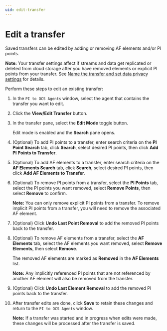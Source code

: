 ```yaml
---
uid: edit-transfer
---
```


# Edit a transfer

Saved transfers can be edited by adding or removing AF elements and/or PI points.

**Note:** Your transfer settings affect if streams and data get replicated or deleted from cloud storage after you have removed elements or explicit PI points from your transfer. See [Name the transfer and set data privacy settings](xref:transfer-data) for details.

<!-- VTT: Add note about how the Opt-in setting (Transfer Settings window) affects streams/assets being deleted from cloud storage or replicated, depnding on the client's preference/option selection.-->

Perform these steps to edit an existing transfer:

1. In the `PI to OCS Agents` window, select the agent that contains the transfer you want to edit.

1. Click the **View/Edit Transfer** button.

1. In the transfer pane, select the **Edit Mode** toggle button.

   Edit mode is enabled and the **Search** pane opens. 

1. (Optional) To add PI points to a transfer, enter search criteria on the **PI Point Search** tab, click **Search**, select desired PI points, then click **Add PI Points to Transfer**. 

1. (Optional) To add AF elements to a transfer, enter search criteria on the **AF Elements Search** tab, click **Search**, select desired PI points, then click **Add AF Elements to Transfer**.

1. (Optional) To remove PI points from a transfer, select the **PI Points** tab, select the PI points you want removed, select **Remove Points**, then select **Remove** to confirm.
 
   **Note:** You can only remove explicit PI points from a transfer. To remove implicit PI points from a transfer, you will need to remove the associated AF element. 

1. (Optional) Click **Undo Last Point Removal** to add the removed PI points back to the transfer.

1. (Optional) To remove AF elements from a transfer, select the **AF Elements** tab, select the AF elements you want removed, select **Remove Elements**, then select **Remove**.

   The removed AF elements are marked as **Removed** in the **AF Elements** list. 

   **Note:** Any implicitly referenced PI points that are not referenced by another AF element will also be removed from the transfer.

1. (Optional) Click **Undo Last Element Removal** to add the removed PI points back to the transfer.

1. After transfer edits are done, click **Save** to retain these changes and return to the `PI to OCS Agents` window.

   **Note:** If a transfer was started and in progress when edits were made, these changes will be processed after the transfer is saved.

